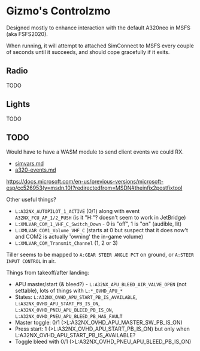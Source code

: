 Gizmo's Controlzmo
==================

Designed mostly to enhance interaction with the default A320neo in MSFS (aka FSFS2020).

When running, it will attempt to attached SimConnect to MSFS every couple of seconds until it succeeds, and should cope gracefully if it exits.

Radio
-----

TODO

Lights
------

TODO

TODO
----

Would have to have a WASM module to send client events we could RX.
* [simvars.md](https://github.com/flybywiresim/a32nx/blob/autopilot/docs/a320-simvars.md)
* [a320-events.md](https://github.com/flybywiresim/a32nx/blob/autopilot/docs/a320-events.md)

https://docs.microsoft.com/en-us/previous-versions/microsoft-esp/cc526953(v=msdn.10)?redirectedfrom=MSDN#theinfix2postfixtool

Other useful things?
* `L:A32NX_AUTOPILOT_1_ACTIVE` (0/1) along with event `A32NX_FCU_AP_1/2_PUSH` (is it "H:"? doesn't seem to work in JetBridge)
* `L:XMLVAR_COM_1_VHF_C_Switch_Down` - 0 is "off", 1 is "on" (audible, lit)
* `L:XMLVAR_COM1_Volume_VHF_C` (starts at 0 but suspect that it does now't and COM2 is actually 'owning' the in-game volume)
* `L:XMLVAR_COM_Transmit_Channel` (1, 2 or 3)

Tiller seems to be mapped to `A:GEAR STEER ANGLE PCT` on ground, or `A:STEER INPUT CONTROL` in air.

Things from takeoff/after landing:
* APU master/start (& bleed?) - `L:A32NX_APU_BLEED_AIR_VALVE_OPEN` (not settable),  lots of things with `L:*_OVHD_APU_*`
* States: `L:A32NX_OVHD_APU_START_PB_IS_AVAILABLE`, `L:A32NX_OVHD_APU_START_PB_IS_ON`, `L:A32NX_OVHD_PNEU_APU_BLEED_PB_IS_ON`, `L:A32NX_OVHD_PNEU_APU_BLEED_PB_HAS_FAULT`
* Master toggle: 0/1 (>L:A32NX_OVHD_APU_MASTER_SW_PB_IS_ON)
* Press start: 1 (>L:A32NX_OVHD_APU_START_PB_IS_ON) but only when L:A32NX_OVHD_APU_START_PB_IS_AVAILABLE?
* Toggle bleed with 0/1 (>L:A32NX_OVHD_PNEU_APU_BLEED_PB_IS_ON)
